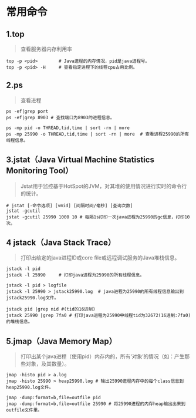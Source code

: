 # 常用命令

## 1.top
> 查看服务器内存利用率

```shell
top -p <pid>        # Java进程的内存情况，pid是java进程号。
top -p <pid> -H     # 查看指定进程下的线程cpu占用比例。 
```

## 2.ps
> 查看进程

```shell
ps -ef|grep port  
ps -ef|grep 8903 # 查找端口为8903的进程信息。
    
ps -mp pid -o THREAD,tid,time | sort -rn | more
ps -mp 25990 -o THREAD,tid,time | sort -rn | more  # 查看进程25990的所有线程信息。
```

## 3.jstat（Java Virtual Machine Statistics Monitoring Tool）
> Jstat用于监控基于HotSpot的JVM，对其堆的使用情况进行实时的命令行的统计。

```shell
# jstat [-命令选项] [vmid] [间隔时间/毫秒] [查询次数]
jstat -gcutil 
jstat -gcutil 25990 1000 10 # 每隔1s打印一次java进程为25990的gc信息，打印10次。
```

## 4 jstack（Java Stack Trace）
    
>    打印出给定的java进程ID或core file或远程调试服务的Java堆栈信息。

```shell
jstack -l pid 
jstack -l 25990     # 打印java进程为25990的所有线程信息。

jstack -l pid > logfile
jstack -l 25990 > jstack25990.log  # java进程为25990的所有线程信息输出到jstack25990.log文件。

jstack pid |grep nid #(tid的16进制)
jstack 25990 |grep 7fa0 # 打印java进程为25990中线程tid为32672(16进制:7fa0)的堆栈信息。	
```

## 5.jmap（Java Memory Map）

>    打印出某个java进程（使用pid）内存内的，所有‘对象’的情况（如：产生那些对象，及其数量）。

```shell
jmap -histo pid > a.log
jmap -histo 25990 > heap25990.log # 输出25990进程内存中的每个class信息到heap25990.log文件。

jmap -dump:format=b,file=outfile pid
jmap -dump:format=b,file=outfile 25990 # 将25990进程的内存heap输出出来到outfile文件里。
```
	
 